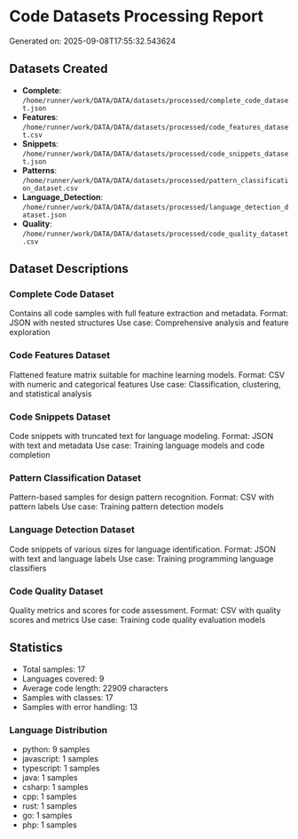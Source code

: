 # Code Datasets Processing Report

Generated on: 2025-09-08T17:55:32.543624

## Datasets Created

- **Complete**: `/home/runner/work/DATA/DATA/datasets/processed/complete_code_dataset.json`
- **Features**: `/home/runner/work/DATA/DATA/datasets/processed/code_features_dataset.csv`
- **Snippets**: `/home/runner/work/DATA/DATA/datasets/processed/code_snippets_dataset.json`
- **Patterns**: `/home/runner/work/DATA/DATA/datasets/processed/pattern_classification_dataset.csv`
- **Language_Detection**: `/home/runner/work/DATA/DATA/datasets/processed/language_detection_dataset.json`
- **Quality**: `/home/runner/work/DATA/DATA/datasets/processed/code_quality_dataset.csv`

## Dataset Descriptions

### Complete Code Dataset
Contains all code samples with full feature extraction and metadata.
Format: JSON with nested structures
Use case: Comprehensive analysis and feature exploration

### Code Features Dataset
Flattened feature matrix suitable for machine learning models.
Format: CSV with numeric and categorical features
Use case: Classification, clustering, and statistical analysis

### Code Snippets Dataset
Code snippets with truncated text for language modeling.
Format: JSON with text and metadata
Use case: Training language models and code completion

### Pattern Classification Dataset
Pattern-based samples for design pattern recognition.
Format: CSV with pattern labels
Use case: Training pattern detection models

### Language Detection Dataset
Code snippets of various sizes for language identification.
Format: JSON with text and language labels
Use case: Training programming language classifiers

### Code Quality Dataset
Quality metrics and scores for code assessment.
Format: CSV with quality scores and metrics
Use case: Training code quality evaluation models

## Statistics

- Total samples: 17
- Languages covered: 9
- Average code length: 22909 characters
- Samples with classes: 17
- Samples with error handling: 13

### Language Distribution

- python: 9 samples
- javascript: 1 samples
- typescript: 1 samples
- java: 1 samples
- csharp: 1 samples
- cpp: 1 samples
- rust: 1 samples
- go: 1 samples
- php: 1 samples
